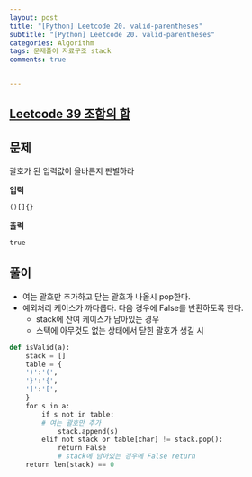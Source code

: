 ```yaml
---
layout: post
title: "[Python] Leetcode 20. valid-parentheses"
subtitle: "[Python] Leetcode 20. valid-parentheses"
categories: Algorithm
tags: 문제풀이 자료구조 stack
comments: true


---
```

## [Leetcode 39 조합의 합](https://leetcode.com/problems/valid-parentheses/)

## 문제

괄호가 된 입력값이 올바른지 판별하라

**입력**
```python
()[]{}
```

**출력**
```python
true
```

## 풀이
- 여는 괄호만 추가하고 닫는 괄호가 나올시 pop한다.
- 예외처리 케이스가 까다롭다. 다음 경우에 False를 반환하도록 한다.
  - stack에 잔여 케이스가 남아있는 경우
  - 스택에 아무것도 없는 상태에서 닫힌 괄호가 생길 시

```python
def isValid(a):
    stack = []
    table = {
    ')':'(',
    '}':'{',
    ']':'[',
    }
    for s in a:
        if s not in table:
        # 여는 괄호만 추가
            stack.append(s)
        elif not stack or table[char] != stack.pop():
            return False 
            # stack에 남아있는 경우에 False return
    return len(stack) == 0
```
